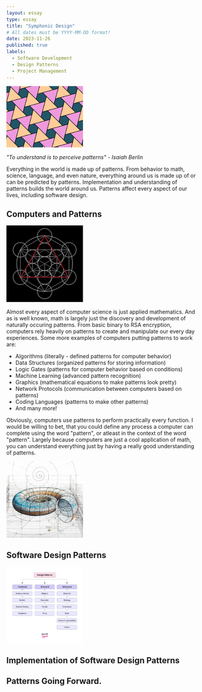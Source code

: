 ```yaml
---
layout: essay
type: essay
title: "Symphonic Design"
# All dates must be YYYY-MM-DD format!
date: 2023-11-26
published: true
labels:
  - Software Development 
  - Design Patterns
  - Project Management
---
```


<img width="200px" class="rounded float-start pe-4" src="../img/patterns/TriangleTesselation.png">

*"To understand is to perceive patterns" - Isaiah Berlin*

Everything in the world is made up of patterns. From behavior to math, science, language, and even nature, everything around us is made up of or can be predicted by patterns. Implementation and understanding of patterns builds the world around us. Patterns affect every aspect of our lives, including software design. 

## Computers and Patterns 

<img width="200px" class="rounded float-start pe-4" src="../img/patterns/mathDes-1.png">

Almost every aspect of computer science is just applied mathematics. And as is well known, math is largely just the discovery and development of naturally occuring patterns. From basic binary to RSA encryption, computers rely heavily on patterns to create and manipulate our every day experiences. Some more examples of computers putting patterns to work are: 

* Algorithms (literally - defined patterns for computer behavior)
* Data Structures (organized patterns for storing information)
* Logic Gates (patterns for computer behavior based on conditions)
* Machine Learning (advanced pattern recognition)
* Graphics (mathematical equations to make patterns look pretty)
* Network Protocols (communication between computers based on patterns)
* Coding Languages (patterns to make other patterns)
* And many more!

Obviously, computers use patterns to perform practically every function. I would be willing to bet, that you could define any process a computer can complete using the word "pattern", or atleast in the context of the word "pattern". Largely because computers are just a cool application of math, you can understand everything just by having a really good understanding of patterns. 

<img width="200px" class="rounded float-end pe-4" src="../img/patterns/mathDes-2.jpeg">

## Software Design Patterns 

<img width="200px" class="rounded float-start pe-4" src="../img/patterns/software-des-1.webp">

## Implementation of Software Design Patterns 


## Patterns Going Forward. 


